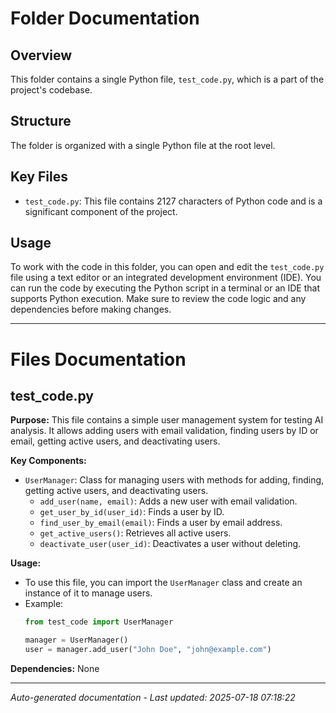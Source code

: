 # Folder Documentation

## Overview
This folder contains a single Python file, `test_code.py`, which is a part of the project's codebase.

## Structure
The folder is organized with a single Python file at the root level.

## Key Files
- `test_code.py`: This file contains 2127 characters of Python code and is a significant component of the project.

## Usage
To work with the code in this folder, you can open and edit the `test_code.py` file using a text editor or an integrated development environment (IDE). You can run the code by executing the Python script in a terminal or an IDE that supports Python execution. Make sure to review the code logic and any dependencies before making changes.

---

# Files Documentation

## test_code.py

**Purpose:** This file contains a simple user management system for testing AI analysis. It allows adding users with email validation, finding users by ID or email, getting active users, and deactivating users.

**Key Components:**
- `UserManager`: Class for managing users with methods for adding, finding, getting active users, and deactivating users.
  - `add_user(name, email)`: Adds a new user with email validation.
  - `get_user_by_id(user_id)`: Finds a user by ID.
  - `find_user_by_email(email)`: Finds a user by email address.
  - `get_active_users()`: Retrieves all active users.
  - `deactivate_user(user_id)`: Deactivates a user without deleting.

**Usage:** 
- To use this file, you can import the `UserManager` class and create an instance of it to manage users.
- Example:
  ```python
  from test_code import UserManager

  manager = UserManager()
  user = manager.add_user("John Doe", "john@example.com")
  ```

**Dependencies:** None

---
*Auto-generated documentation - Last updated: 2025-07-18 07:18:22*
